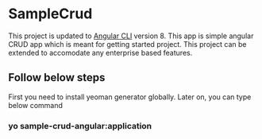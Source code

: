 # SampleCrud

This project is updated to [Angular CLI](https://github.com/angular/angular-cli) version 8. This app is simple angular CRUD app which is meant for getting started project. This project can be extended to accomodate any enterprise based features.

## Follow below steps

First you need to install yeoman generator globally. Later on, you can type below command

### yo sample-crud-angular:application













